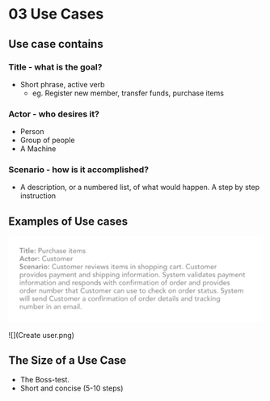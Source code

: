 # 03 Use Cases

## Use case contains
### Title - what is the goal? 

* Short phrase, active verb 
  * eg. Register new member, transfer funds, purchase items
  
### Actor - who desires it?

* Person
* Group of people
* A Machine

### Scenario - how is it accomplished?

   * A description, or a numbered list, of what would happen. A step by step instruction 

## Examples of Use cases

![](Screen%20Shot%202018-02-04%20at%2022.42.00.png)

![](Create user.png)


## The Size of a Use Case
* The Boss-test.
* Short and concise (5-10 steps)
